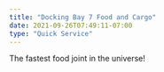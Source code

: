 ```yaml
---
title: "Docking Bay 7 Food and Cargo"
date: 2021-09-26T07:49:11-07:00
type: "Quick Service"
---
```


The fastest food joint in the universe!
